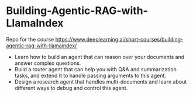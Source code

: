 # Building-Agentic-RAG-with-LlamaIndex
Repo for the course https://www.deeplearning.ai/short-courses/building-agentic-rag-with-llamaindex/

- Learn how to build an agent that can reason over your documents and answer complex questions.
- Build a router agent that can help you with Q&A and summarization tasks, and extend it to handle passing arguments to this agent.
- Design a research agent that handles multi-documents and learn about different ways to debug and control this agent.
